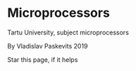 # Microprocessors
Tartu University, subject microprocessors

By Vladislav Paskevits 2019

Star this page, if it helps
